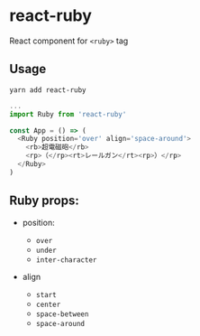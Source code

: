 # react-ruby

React component for `<ruby>` tag

## Usage

```
yarn add react-ruby
```

```javascript
...
import Ruby from 'react-ruby'

const App = () => (
  <Ruby position='over' align='space-around'>
    <rb>超電磁砲</rb>
    <rp>（</rp><rt>レールガン</rt><rp>）</rp>
  </Ruby>
)
```

## Ruby props:

* position:
  * `over`
  * `under`
  * `inter-character`

* align
  * `start`
  * `center`
  * `space-between`
  * `space-around`

